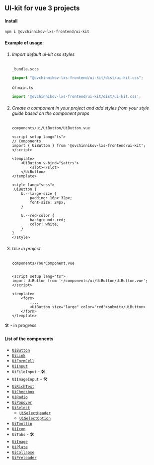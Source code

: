 ## UI-kit for vue 3 projects

#### Install

```sh
npm i @ovchinnikov-lxs-frontend/ui-kit
```

#### Example of usage:
1. ###### Import default ui-kit css styles
    `_bundle.sccs`
    ```scss
    @import "@ovchinnikov-lxs-frontend/ui-kit/dist/ui-kit.css";
    ```
    or `main.ts`
    ```typescript
    import '@ovchinnikov-lxs-frontend/ui-kit/dist/ui-kit.css';
   ```
2. ###### Create a component in your project and add styles from your style guide based on the component props  
    `components/ui/UiButton/UiButton.vue`
    ```vue
    <script setup lang="ts">
    // Components
    import { UiButton } from '@ovchinnikov-lxs-frontend/ui-kit';
    </script>
    
    <template>
        <UiButton v-bind="$attrs">
            <slot></slot>
        </UiButton>
    </template>
    
    <style lang="scss">
    .UiButton {
        &.--large-size {
            padding: 16px 32px;
            font-size: 24px;
        }
        
        &.--red-color {
            background: red;
            color: white;
        }
    }
    </style>
    
    ```
3. ###### Use in project
    `components/YourComponent.vue`
    
    ```vue
    
    <script setup lang="ts">
    import UiButton from '~/components/ui/UiButton/UiButton.vue';
    </script>
    
    <template>
        <form>
            ....
            <UiButton size="large" color="red">submit</UiButton>
        </form>
    </template>
    ```

 🛠 - in progress
#### List of the components
 - [`UiButton`](src%2Fcomponents%2FUiButton%2FUiButton.vue)
 - [`UiLink`](src%2Fcomponents%2FUiLink%2FUiLink.vue)
 - [`UiFormCell`](src%2Fcomponents%2FOFormCell%2FOFormCell.vue)
 - [`UiInput`](src%2Fcomponents%2FUiInput%2FUiInput.vue)
 - `UiFileInput` - 🛠
 - `UIImageInput` - 🛠
 - [`UiRichText`](src%2Fcomponents%2FUiRichText%2FUiRichText.vue)
 - [`UiCheckbox`](src%2Fcomponents%2FUiCheckbox%2FUiCheckbox.vue)
 - [`UiRadio`](src%2Fcomponents%2FUiRadio%2FUiRadio.vue)
 - [`UiPopover`](src%2Fcomponents%2FUiPopover%2FUiPopover.vue)
 - [`UiSelect`](src%2Fcomponents%2FUiSelect%2FUiSelect.vue)
   - [`UiSelectHeader`](src%2Fcomponents%2FUiSelect%2FUiSelectHeader.vue)
   - [`UiSelectOption`](src%2Fcomponents%2FUiSelect%2FUiSelectOption.vue)
 - [`UiTooltip`](src%2Fcomponents%2FUiTooltip%2FUiTooltip.vue)
 - [`UiIcon`](src%2Fcomponents%2FUiIcon%2FUiIcon.vue)
 - `UiTabs` - 🛠
 - [`UiImage`](src%2Fcomponents%2FUiImage%2FUiImage.vue)
 - [`UiPlate`](src%2Fcomponents%2FUiPlate%2FUiPlate.vue)
 - [`UiCollapse`](src%2Fcomponents%2FUiCollapse%2FUiCollapse.vue)
 - [`UiPreloader`](src%2Fcomponents%2FUiPreloader%2FUiPreloader.vue)
